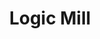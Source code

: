 ---
associated_papers: https://arxiv.org/pdf/2301.00200.pdf
citation: "@misc{erhardt2022logic,\n      title={Logic Mill - A Knowledge Navigation
  System},\n      author={Sebastian Erhardt and Mainak Ghosh and Erik Buunk and Michael
  E. Rose and Dietmar Harhoff},\n      year={2022},\n      eprint={2301.00200},\n
  \     archivePrefix={arXiv},\n      primaryClass={cs.CL}\n}"
contributors:
- Sebastian Erhardt
- Mainak Ghosh
- Erik Buunk
- Michael E. Rose
- Dietmar Harhoff
description: 'Logic Mill is a scalable and openly accessible soft- ware system that
  identifies semantically similar documents within either one domain-specific corpus
  or multi-domain corpora. It uses advanced Natural Language Processing (NLP) techniques
  to generate numerical representations of documents. Currently it leverages a large
  pre-trained language model to generate these document representations. The system
  focuses on scientific publications and patent documents and contains more than 200
  million documents. It is easily accessible via a simple Application Programming
  Interface (API) or via a web interface. Moreover, it is continuously being updated
  and can be extended to text corpora from other domains. '
documentation: https://github.com/max-planck-innovation-competition/logic-mill
last_edit: Sat, 26 Apr 2025 15:47:36 GMT
location: https://logic-mill.net/
maintained_by: 'Max Planck Institute for Innovation and Competition, email: team@logic-mill.net'
slug: logic-mill
tags:
- semantic analysis
terms_of_use: '


  If you use the Logic Mill system, please cite our paper: https://doi.org/10.48550/arXiv.2301.00200'
title: Logic Mill
uuid: 4a3152a3-ec06-4aa9-b92d-eb12779dfdae
---